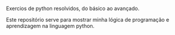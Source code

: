 Exercios de python resolvidos, do básico ao avançado. 

Este repositório serve para mostrar minha lógica de programação e aprendizagem na linguagem python.
